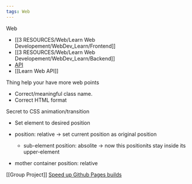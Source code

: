 ```yaml
---
tags: Web
---
```

Web
+ [[3 RESOURCES/Web/Learn Web Developement/WebDev_Learn/Frontend]]
+ [[3 RESOURCES/Web/Learn Web Developement/WebDev_Learn/Backend]]
+ [API](https://www.facebook.com/groups/j2team.community/permalink/2251741005158007/)
+ [[Learn Web API]]

Thing help your have more web points
+ Correct/meaningful class name. 
+ Correct HTML format

Secret to CSS animation/transition
+ Set element to desired position

+ position: relative -> set current position as original position
	+ sub-element position: absolite -> now this positionits stay inside its upper-element
+ mother container position: relative

[[Group Project]]
[Speed up Github Pages builds](https://youtube.com/shorts/T2o6yYeQ6LQ?si=TAn1drMPytVPuYXn)

